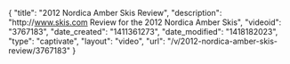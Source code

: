 {
    "title": "2012 Nordica Amber Skis Review",
    "description": "http:\/\/www.skis.com Review for the 2012 Nordica Amber Skis",
    "videoid": "3767183",
    "date_created": "1411361273",
    "date_modified": "1418182023",
    "type": "captivate",
    "layout": "video",
    "url": "\/v\/2012-nordica-amber-skis-review\/3767183"
}